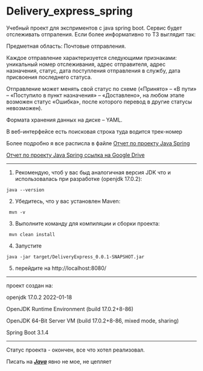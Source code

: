 # Delivery_express_spring

Учебный проект для эксприментов с java spring boot. Сервис будет отслеживать отпраления. Если более информативно то ТЗ выглядит так:

Предметная область: Почтовые отправления.

Каждое отправление характеризуется следующими признаками: уникальный номер отслеживания, адрес отправителя, адрес назначения, статус, дата поступления отправления в службу, дата присвоения последнего статуса.

Отправление может менять свой статус по схеме («Принято» – «В пути» – «Поступило в пункт назначения» – «Доставлено», на любом этапе возможен статус «Ошибка», после которого перевод в другие статусы невозможен).

Формата хранения данных на диске – YAML.

В веб-интерфейсе есть поисковая строка туда водится трек-номер

Более подробно я все расписла в файле [Отчет по проекту Java Spring](Отчет_по_ОзнакПрактик4.docx)

[Отчет по проекту Java Spring ссылка на Google Drive](https://docs.google.com/document/d/14RdninGY-CNq7yWc9nSaM2Xg_ynBTDsM/edit?usp=sharing&ouid=101049565261177128317&rtpof=true&sd=true)

--------

1) Рекомендую, чтоб у вас быд аналогичная версия JDK что и использовалась при разработке (openjdk 17.0.2): 

```
java --version
```

2) Убедитесь, что у вас установлен Maven:

```
 mvn -v
```

3) Выполните команду для компиляции и сборки проекта:
```
 mvn clean install
```
4) Запустите
```
java -jar target/DeliveryExpress_0.0.1-SNAPSHOT.jar
```
5) перейдите на http://localhost:8080/

--------
проект создан на:

openjdk 17.0.2 2022-01-18

OpenJDK Runtime Environment (build 17.0.2+8-86)

OpenJDK 64-Bit Server VM (build 17.0.2+8-86, mixed mode, sharing)

Spring Boot 3.1.4

----------
Статус проекта - окончен, все что хотел реализовал. 

Писать на <u>***Java***</u> явно не мое, не цепляет
